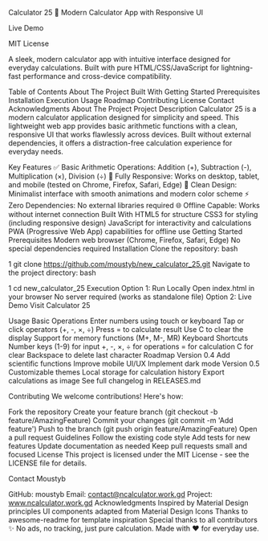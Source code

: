 Calculator 25 🧮
Modern Calculator App with Responsive UI

Live Demo

MIT License

A sleek, modern calculator app with intuitive interface designed for everyday calculations. Built with pure HTML/CSS/JavaScript for lightning-fast performance and cross-device compatibility.

Table of Contents
About The Project
Built With
Getting Started
Prerequisites
Installation
Execution
Usage
Roadmap
Contributing
License
Contact
Acknowledgments
About The Project
Project Description
Calculator 25 is a modern calculator application designed for simplicity and speed. This lightweight web app provides basic arithmetic functions with a clean, responsive UI that works flawlessly across devices. Built without external dependencies, it offers a distraction-free calculation experience for everyday needs.

Key Features
✅ Basic Arithmetic Operations: Addition (+), Subtraction (-), Multiplication (×), Division (÷)
📱 Fully Responsive: Works on desktop, tablet, and mobile (tested on Chrome, Firefox, Safari, Edge)
🎨 Clean Design: Minimalist interface with smooth animations and modern color scheme
⚡ Zero Dependencies: No external libraries required
🌐 Offline Capable: Works without internet connection
Built With
HTML5 for structure
CSS3 for styling (including responsive design)
JavaScript for interactivity and calculations
PWA (Progressive Web App) capabilities for offline use
Getting Started
Prerequisites
Modern web browser (Chrome, Firefox, Safari, Edge)
No special dependencies required
Installation
Clone the repository:
bash


1
git clone https://github.com/moustyb/new_calculator_25.git
Navigate to the project directory:
bash


1
cd new_calculator_25
Execution
Option 1: Run Locally
Open index.html in your browser
No server required (works as standalone file)
Option 2: Live Demo
Visit Calculator 25

Usage
Basic Operations
Enter numbers using touch or keyboard
Tap or click operators (+, -, ×, ÷)
Press = to calculate result
Use C to clear the display
Support for memory functions (M+, M-, MR)
Keyboard Shortcuts
Number keys (1-9) for input
+, -, ×, ÷ for operations
= for calculation
C for clear
Backspace to delete last character
Roadmap
Version 0.4
Add scientific functions
Improve mobile UI/UX
Implement dark mode
Version 0.5
Customizable themes
Local storage for calculation history
Export calculations as image
See full changelog in RELEASES.md

Contributing
We welcome contributions! Here's how:

Fork the repository
Create your feature branch (git checkout -b feature/AmazingFeature)
Commit your changes (git commit -m 'Add feature')
Push to the branch (git push origin feature/AmazingFeature)
Open a pull request
Guidelines
Follow the existing code style
Add tests for new features
Update documentation as needed
Keep pull requests small and focused
License
This project is licensed under the MIT License - see the LICENSE file for details.

Contact
Moustyb

GitHub: moustyb
Email: contact@ncalculator.work.gd
Project: www.ncalculator.work.gd
Acknowledgments
Inspired by Material Design principles
UI components adapted from Material Design Icons
Thanks to awesome-readme for template inspiration
Special thanks to all contributors
✨ No ads, no tracking, just pure calculation. Made with ❤️ for everyday use. 
